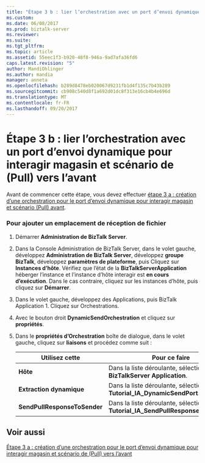 ```yaml
---
title: "Étape 3 b : lier l’orchestration avec un port d’envoi dynamique pour interagir magasin et scénario (Pull) avant | Documents Microsoft"
ms.custom: 
ms.date: 06/08/2017
ms.prod: biztalk-server
ms.reviewer: 
ms.suite: 
ms.tgt_pltfrm: 
ms.topic: article
ms.assetid: 55eec1f3-b920-48f8-946a-9ad7afa36fd6
caps.latest.revision: "5"
author: MandiOhlinger
ms.author: mandia
manager: anneta
ms.openlocfilehash: b289d8478eb020067d9231fb1d4f135c7b43b289
ms.sourcegitcommit: cb908c540d8f1a692d01dc8f313e16cb4b4e696d
ms.translationtype: MT
ms.contentlocale: fr-FR
ms.lasthandoff: 09/20/2017
---
```

# <a name="step-3b-bind-the-orchestration-with-dynamic-send-port-for-interact-store-and-forward-pull-scenario"></a>Étape 3 b : lier l’orchestration avec un port d’envoi dynamique pour interagir magasin et scénario de (Pull) vers l’avant
Avant de commencer cette étape, vous devez effectuer [étape 3 a : création d’une orchestration pour le port d’envoi dynamique pour interagir magasin et scénario (Pull) avant](../../adapters-and-accelerators/fileact-interact/step-3a-create-orchestration-for-dynamic-send-port-interact-store-and-forward.md).  
  
### <a name="to-add-a-file-receive-location"></a>Pour ajouter un emplacement de réception de fichier  
  
1.  Démarrer **Administration de BizTalk Server**.  
  
2.  Dans la Console Administration de BizTalk Server, dans le volet gauche, développez **Administration de BizTalk Server**, développez **groupe BizTalk**, développez **paramètres de plateforme**, puis Cliquez sur **Instances d’hôte**. Vérifiez que l’état de la **BizTalkServerApplication** héberger l’instance et l’instance d’hôte interagir est **en cours d’exécution**. Dans le cas contraire, cliquez sur les instances d’hôte, puis cliquez sur **Démarrer**.  
  
3.  Dans le volet gauche, développez des Applications, puis BizTalk Application 1. Cliquez sur Orchestrations.  
  
4.  Avec le bouton droit **DynamicSendOrchestration** et cliquez sur **propriétés**.  
  
5.  Dans le **propriétés d’Orchestration** boîte de dialogue, dans le volet gauche, cliquez sur **liaisons** et procédez comme suit :  
  
    |**Utilisez cette**|**Pour ce faire**|  
    |------------------|--------------------|  
    |**Hôte**|Dans la liste déroulante, sélectionnez **BizTalkServer Application**.|  
    |**Extraction dynamique**|Dans la liste déroulante, sélectionnez **Tutorial_IA_DynamicSendPort**.|  
    |**SendPullResponseToSender**|Dans la liste déroulante, sélectionnez **Tutorial_IA_SendPullResponsetoReceiver**.|  
  
## <a name="see-also"></a>Voir aussi  
 [Étape 3 a : création d’une orchestration pour le port d’envoi dynamique pour interagir magasin et scénario de (Pull) vers l’avant](../../adapters-and-accelerators/fileact-interact/step-3a-create-orchestration-for-dynamic-send-port-interact-store-and-forward.md)